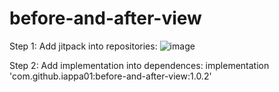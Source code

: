 # before-and-after-view
Step 1:
 Add jitpack into repositories:
 ![image](https://user-images.githubusercontent.com/85565793/177467939-5d4b1954-e6d6-4200-9df8-cd08c7a9e74b.png)

Step 2:
 Add implementation into dependences:
 implementation 'com.github.iappa01:before-and-after-view:1.0.2'
